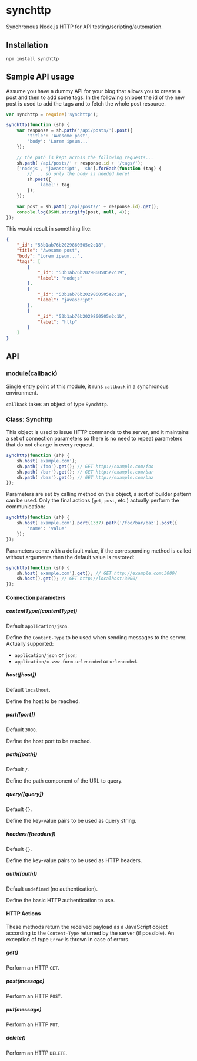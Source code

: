 synchttp
========

Synchronous Node.js HTTP for API testing/scripting/automation.

Installation
------------

    npm install synchttp

Sample API usage
----------------

Assume you have a dummy API for your blog that allows you to create a post and
then to add some tags. In the following snippet the id of the new post is used
to add the tags and to fetch the whole post resource.

```javascript
var synchttp = require('synchttp');

synchttp(function (sh) {
    var response = sh.path('/api/posts/').post({
        'title': 'Awesome post',
        'body': 'Lorem ipsum...'
    });

    // the path is kept across the following requests...
    sh.path('/api/posts/' + response.id + '/tags/');
    ['nodejs', 'javascript', 'sh'].forEach(function (tag) {
        // ... so only the body is needed here!
        sh.post({
            'label': tag
        });
    });

    var post = sh.path('/api/posts/' + response.id).get();
    console.log(JSON.stringify(post, null, 4));
});
```

This would result in something like:

```json
{
    "_id": "53b1ab76b2029860505e2c18",
    "title": "Awesome post",
    "body": "Lorem ipsum...",
    "tags": [
        {
            "_id": "53b1ab76b2029860505e2c19",
            "label": "nodejs"
        },
        {
            "_id": "53b1ab76b2029860505e2c1a",
            "label": "javascript"
        },
        {
            "_id": "53b1ab76b2029860505e2c1b",
            "label": "http"
        }
    ]
}
```

API
---

### module(callback)

Single entry point of this module, it runs `callback` in a synchronous
environment.

`callback` takes an object of type `Synchttp`.

### Class: Synchttp

This object is used to issue HTTP commands to the server, and it maintains a set
of connection parameters so there is no need to repeat parameters that do not
change in every request.

```javascript
synchttp(function (sh) {
    sh.host('example.com');
    sh.path('/foo').get(); // GET http://example.com/foo
    sh.path('/bar').get(); // GET http://example.com/bar
    sh.path('/baz').get(); // GET http://example.com/baz
});
```

Parameters are set by calling method on this object, a sort of builder pattern
can be used. Only the final actions (`get`, `post`, etc.) actually perform the
communication:

```javascript
synchttp(function (sh) {
    sh.host('example.com').port(1337).path('/foo/bar/baz').post({
        'name': 'value'
    });
});
```

Parameters come with a default value, if the corresponding method is called
without arguments then the default value is restored:

```javascript
synchttp(function (sh) {
    sh.host('example.com').get(); // GET http://example.com:3000/
    sh.host().get(); // GET http://localhost:3000/
});
```

#### Connection parameters

##### contentType([contentType])

Default `application/json`.

Define the `Content-Type` to be used when sending messages to the
server. Actually supported:

 - `application/json` or `json`;
 - `application/x-www-form-urlencoded` or `urlencoded`.

##### host([host])

Default `localhost`.

Define the host to be reached.

##### port([port])

Default `3000`.

Define the host port to be reached.

##### path([path])

Default `/`.

Define the path component of the URL to query.

##### query([query])

Default `{}`.

Define the key-value pairs to be used as query string.

##### headers([headers])

Default `{}`.

Define the key-value pairs to be used as HTTP headers.

##### auth([auth])

Default `undefined` (no authentication).

Define the basic HTTP authentication to use.

#### HTTP Actions

These methods return the received payload as a JavaScript object according to
the `Content-Type` returned by the server (if possible). An exception of type
`Error` is thrown in case of errors.

##### get()

Perform an HTTP `GET`.

##### post(message)

Perform an HTTP `POST`.

##### put(message)

Perform an HTTP `PUT`.

##### delete()

Perform an HTTP `DELETE`.
